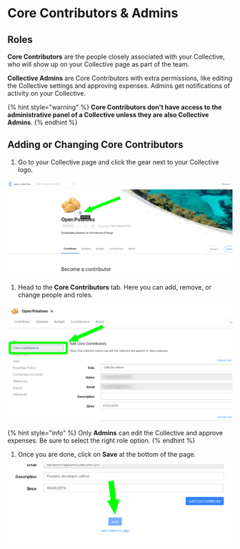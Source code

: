 # Core Contributors & Admins

## Roles

**Core Contributors** are the people closely associated with your Collective, who will show up on your Collective page as part of the team.

**Collective Admins** are Core Contributors with extra permissions, like editing the Collective settings and approving expenses. Admins get notifications of activity on your Collective.

{% hint style="warning" %}
**Core Contributors don't have access to the administrative panel of a Collective unless they are also Collective Admins**.
{% endhint %}

## Adding or Changing Core Contributors

1. Go to your Collective page and click the gear next to your Collective logo.

![](../.gitbook/assets/image-8.png)

1. Head to the **Core Contributors** tab. Here you can add, remove, or change people and roles. 

![](../.gitbook/assets/image-2%20%281%29.png)

{% hint style="info" %}
Only **Admins** can edit the Collective and approve expenses. Be sure to select the right role option.
{% endhint %}

1. Once you are done, click on **Save** at the bottom of the page.

![](../.gitbook/assets/image-6.png)

